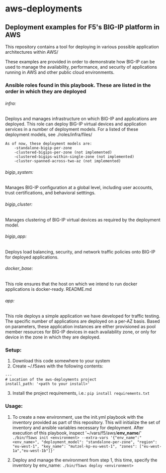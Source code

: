 # aws-deployments
## Deployment examples for F5's BIG-IP platform in AWS

This repository contains a tool for deploying in various possible application architectures within AWS/

These examples are provided in order to demonstrate how BIG-IP can be used to manage the availability, performance, and security of applications running in AWS and other public cloud environments. 


### Ansible roles found in this playbook.  These are listed in the order in which they are deployed

###### infra: 
Deploys and manages infrastructure on which BIG-IP and applications are deployed.  This role can deploy BIG-IP virtual devices and application services in a number of deployment models.  For a listed of these deployment models, see ./roles/infra/files/

	As of now, these deployment models are:
		-standalone-bigip-per-zone
		-clustered-bigips-per-zone (not implemented)
		-clustered-bigips-within-single-zone (not implemented)
		-cluster-spanned-across-two-az (not implemented)

###### bigip_system:
Manages BIG-IP configuration at a global level, including user accounts, trust certifications, and behavioral setttings. 

###### bigip_cluster: 
Manages clustering of BIG-IP virtual devices as required by the deployment model. 

###### bigip_app: 
Deploys load balancing, security, and network traffic policies onto BIG-IP for deployed applications. 

###### docker_base:
This role ensures that the host on which we intend to run docker applications is docker-ready.
README.md
###### app:
This role deploys a simple application we have developed for traffic testing. 
The specific number of applications are deployed on a per-AZ basis.  Based on parameters, these application instances are either provisioned as pool member resources for BIG-IP devices in each availability zone, or only for device in the zone in which they are deployed. 

### Setup:
1) Download this code somewhere to your system
2) Create ~/.f5aws with the following contents:
````
---
# Location of the aws-deployments project
install_path: '<path to your install>'
````
3) Install the project requirements, i.e.:
```pip install requirements.txt```

### Usage:

1) To create a new environment, use the init.yml playbook with the inventory provided as part of this repository. 
This will initialize the set of inventory and ansible variables necessary for deployment. After execution of this playbook, inspect '~/vars/f5/aws/<b>env_name</b>/'
 ```./bin/f5aws init <environment> --extra-vars '{"env_name":"<env_name>", "deployment_model": "standalone-per-zone", "region": "eu-west-1", "key_name": "mutzel-kp-eu-west-1", "zones": ["eu-west-1a","eu-west-1b"]}'```

2) Deploy and manage the environment from step 1, this time, specify the inventory by env_name: 
```./bin/f5aws deploy <environment>```


